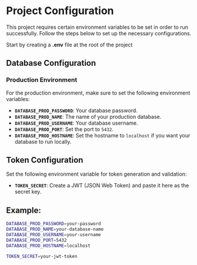 # Project Configuration

This project requires certain environment variables to be set in order to run successfully. Follow the steps below to set up the necessary configurations.

Start by creating a **.env** file at the root of the project

## Database Configuration

### Production Environment

For the production environment, make sure to set the following environment variables:

- **`DATABASE_PROD_PASSWORD`**: Your database password.
- **`DATABASE_PROD_NAME`**: The name of your production database.
- **`DATABASE_PROD_USERNAME`**: Your database username.
- **`DATABASE_PROD_PORT`**: Set the port to `5432`.
- **`DATABASE_PROD_HOSTNAME`**: Set the hostname to `localhost` if you want your database to run locally.

## Token Configuration

Set the following environment variable for token generation and validation:

- **`TOKEN_SECRET`**: Create a JWT (JSON Web Token) and paste it here as the secret key.

## Example:

```bash
DATABASE_PROD_PASSWORD=your-password
DATABASE_PROD_NAME=your-database-name
DATABASE_PROD_USERNAME=your-username
DATABASE_PROD_PORT=5432
DATABASE_PROD_HOSTNAME=localhost

TOKEN_SECRET=your-jwt-token
